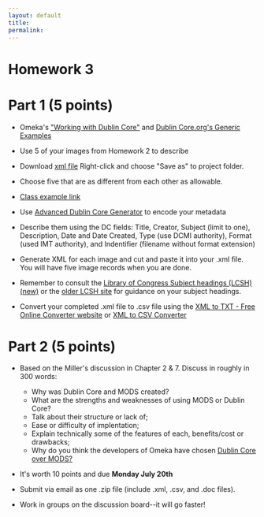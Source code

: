```yaml
---
layout: default
title: 
permalink:
---
```


<h1> Homework 3</h1>

# Part 1 (5 points)

- Omeka's ["Working with Dublin Core"](https://omeka.org/codex/Working_with_Dublin_Core") and [Dublin Core.org's Generic Examples](http://dublincore.org/documents/2000/07/16/usageguide/generic.shtml)

- Use 5 of your images from Homework 2 to describe 
- Download [xml file](https://www.albany.edu/~mwolfe/ist653/homework/hw3/dc_hw3.xml) Right-click and choose "Save as" to project folder.
- Choose five that are as different from each other as allowable. 
- [Class example link](https://s-media-cache-ak0.pinimg.com/564x/25/9c/c4/259cc4503e54e6ead71cf02ae2a9c5d1.jpg)
- Use [Advanced Dublin Core Generator](https://nsteffel.github.io/dublin_core_generator/) to encode your metadata
- Describe them using the DC fields: Title, Creator, Subject (limit to one), Description, Date and Date Created, Type (use DCMI authority), Format (used IMT authority), and Indentifier (filename without format extension)
- Generate XML for each image and cut and paste it into your .xml file. You will have five image records when you are done.
- Remember to  consult the [Library of Congress Subject headings (LCSH) (new)](http://id.loc.gov/authorities/subjects.html) or the [older LCSH site](http://authorities.loc.gov/) for guidance on your subject headings.
- Convert your completed .xml file to .csv file using the [XML to TXT - Free Online Converter website](https://www.coolutils.com/online/XML-to-TXT) or [XML to CSV Converter](http://www.luxonsoftware.com/converter/xmltocsv)

# Part 2  (5 points)

- Based on the Miller's discussion in Chapter 2 &amp; 7. Discuss in roughly in 300 words:
    
	- Why was Dublin Core and MODS created?
	- What are the strengths and weaknesses of using MODS or Dublin Core?
	- Talk about their structure or lack of;
	- Ease or difficulty of implentation;
	- Explain technically some of the features of each, benefits/cost or drawbacks;
	- Why do you think the developers of Omeka have chosen [Dublin Core over MODS?](http://omeka.org/forums/topic/omeka-and-mods-element-set)


- It's worth 10 points and due **Monday July 20th** 
- Submit via email as one .zip file (include .xml, .csv, and .doc files). 
- Work in groups on the discussion board--it will go faster!
